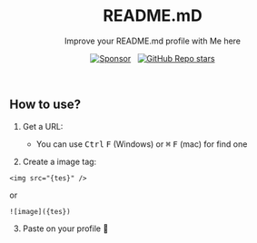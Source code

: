 <h1 align='center'>
  README.mD
</h1>

<p align='center'>
  Improve your README.md profile with Me <a'>here</a>
</p>

<p align='center'>
  <a href=""><img alt="Sponsor" src="https://img.shields.io/badge/sponsor-30363D?style=for-the-badge&logo=GitHub-Sponsors&logoColor=#white" /></a>
  &nbsp;
  <a href="#"><img alt="GitHub Repo stars" src="https://img.shields.io/github/stars/alexandresanlim/Badges4-README.md-Profile?style=for-the-badge" /></a>
</p>
<br />


## How to use?

1. Get a URL:

   - You can use <kbd>Ctrl</kbd> <kbd>F</kbd> (Windows) or <kbd>⌘</kbd> <kbd>F</kbd> (mac) for find one

2. Create a image tag:

```
<img src="{tes}" />
```

or

```
![image]({tes})
```

3. Paste on your profile 🎉
